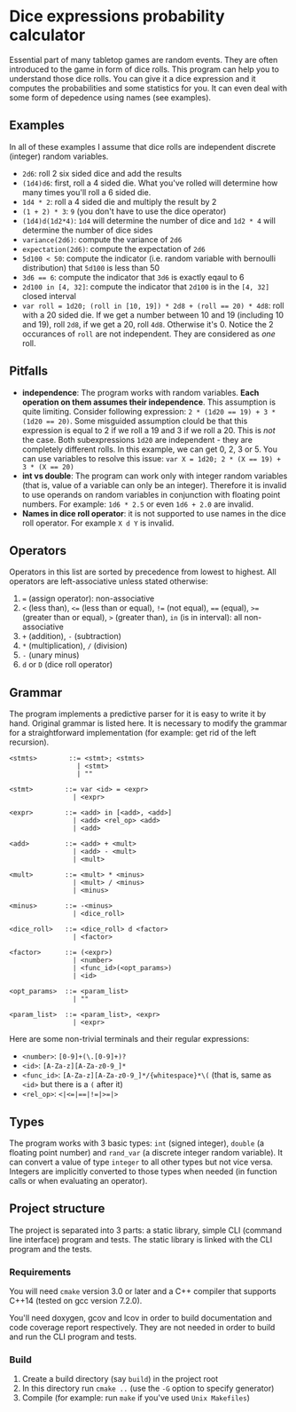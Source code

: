 # Dice expressions probability calculator
Essential part of many tabletop games are random events. They are often introduced to the game in form of dice rolls. This program can help you to understand those dice rolls. You can give it a dice expression and it computes the probabilities and some statistics for you. It can even deal with some form of depedence using names (see examples).

## Examples
In all of these examples I assume that dice rolls are independent discrete (integer) random variables. 

- `2d6`: roll 2 six sided dice and add the results
- `(1d4)d6`: first, roll a 4 sided die. What you've rolled will determine how many times you'll roll a 6 sided die.
- `1d4 * 2`: roll a 4 sided die and multiply the result by 2
- `(1 + 2) * 3`: `9` (you don't have to use the dice operator)
- `(1d4)d(1d2*4)`: `1d4` will determine the number of dice and `1d2 * 4` will determine the number of dice sides
- `variance(2d6)`: compute the variance of `2d6` 
- `expectation(2d6)`: compute the expectation of `2d6`
- `5d100 < 50`: compute the indicator (i.e. random variable with bernoulli distribution) that `5d100` is less than 50 
- `3d6 == 6`: compute the indicator that `3d6` is exactly eqaul to 6
- `2d100 in [4, 32]`: compute the indicator that `2d100` is in the `[4, 32]` closed interval
- `var roll = 1d20; (roll in [10, 19]) * 2d8 + (roll == 20) * 4d8`: roll with a 20 sided die. If we get a number between 10 and 19 (including 10 and 19), roll `2d8`, if we get a 20, roll `4d8`. Otherwise it's 0. Notice the 2 occurances of `roll` are not independent. They are considered as *one* roll. 

## Pitfalls
- **independence**: The program works with random variables. **Each operation on them assumes their independence**. This assumption is quite limiting. Consider following expression: `2 * (1d20 == 19) + 3 * (1d20 == 20)`. Some misguided assumption clould be that this expression is equal to 2 if we roll a 19 and 3 if we roll a 20. This is *not* the case. Both subexpressions `1d20` are independent - they are completely different rolls. In this example, we can get 0, 2, 3 or 5. You can use variables to resolve this issue: `var X = 1d20; 2 * (X == 19) + 3 * (X == 20)`
- **int vs double**: The program can work only with integer random variables (that is, value of a variable can only be an integer). Therefore it is invalid to use operands on random variables in conjunction with floating point numbers. For example: `1d6 * 2.5` or even `1d6 + 2.0` are invalid.
- **Names in dice roll operator**: it is not supported to use names in the dice roll operator. For example `X d Y` is invalid. 

## Operators
Operators in this list are sorted by precedence from lowest to highest. All operators are left-associative unless stated otherwise:

1. `=` (assign operator): non-associative
2. `<` (less than), `<=` (less than or equal), `!=` (not equal), `==` (equal), `>=` (greater than or equal), `>` (greater than), `in` (is in interval): all non-associative
3. `+` (addition), `-` (subtraction)
4. `*` (multiplication), `/` (division)
5. `-` (unary minus)
6. `d` or `D` (dice roll operator)

## Grammar
The program implements a predictive parser for it is easy to write it by hand. Original grammar is listed here. It is necessary to modify the grammar for a straightforward implementation (for example: get rid of the left recursion).

```
<stmts>        ::= <stmt>; <stmts> 
                 | <stmt>
                 | ""

<stmt>        ::= var <id> = <expr>
                | <expr>

<expr>        ::= <add> in [<add>, <add>] 
                | <add> <rel_op> <add> 
                | <add>
                
<add>         ::= <add> + <mult> 
                | <add> - <mult> 
                | <mult>
                
<mult>        ::= <mult> * <minus> 
                | <mult> / <minus> 
                | <minus>
                
<minus>       ::= -<minus> 
                | <dice_roll>
               
<dice_roll>   ::= <dice_roll> d <factor> 
                | <factor>
                
<factor>      ::= (<expr>) 
                | <number>
                | <func_id>(<opt_params>)
                | <id>
                
<opt_params>  ::= <param_list> 
                | "" 
                
<param_list>  ::= <param_list>, <expr> 
                | <expr> 
```

Here are some non-trivial terminals and their regular expressions:
- `<number>`: `[0-9]+(\.[0-9]+)?`
- `<id>`: `[A-Za-z][A-Za-z0-9_]*`
- `<func_id>`: `[A-Za-z][A-Za-z0-9_]*/{whitespace}*\(` (that is, same as `<id>` but there is a `(` after it)
- `<rel_op>`: `<|<=|==|!=|>=|>`

## Types
The program works with 3 basic types: `int` (signed integer), `double` (a floating point number) and `rand_var` (a discrete integer random variable). It can convert a value of type `integer` to all other types but not vice versa. Integers are implicitly converted to those types when needed (in function calls or when evaluating an operator).

## Project structure
The project is separated into 3 parts: a static library, simple CLI (command line interface) program and tests. The static library is linked with the CLI program and the tests.

### Requirements 
You will need `cmake` version 3.0 or later and a C++ compiler that supports C++14 (tested on gcc version 7.2.0). 

You'll need doxygen, gcov and lcov in order to build documentation and code coverage report respectively. They are not needed in order to build and run the CLI program and tests.

### Build
1. Create a build directory (say `build`) in the project root
2. In this directory run `cmake ..` (use the `-G` option to specify generator)
3. Compile (for example: run `make` if you've used `Unix Makefiles`)
